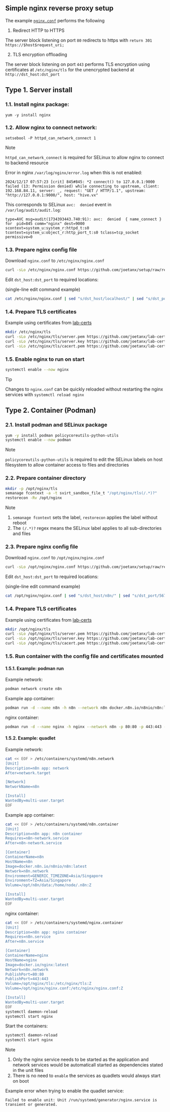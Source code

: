 ## Simple nginx reverse proxy setup

The example [`nginx.conf`](/nginx.conf) performs the following

1. Redirect HTTP to HTTPS

The server block listening on port `80` redirects to https with `return 301 https://$host$request_uri;`

2. TLS encryption offloading

The server block listening on port `443` performs TLS encryption using certificates at `/etc/nginx/tls` for the unencrypted backend at `http://dst_host:dst_port`

## Type 1. Server install

### 1.1. Install nginx package:

```
yum -y install nginx
```

### 1.2. Allow nginx to connect network:

```
setsebool -P httpd_can_network_connect 1
```

> [!Note]
>
> `httpd_can_network_connect` is required for SELinux to allow nginx to connect to backend resource
> 
> Error in nginx `/var/log/nginx/error.log` when this is not enabled:
> 
> ```
> 2024/12/17 07:57:23 [crit] 845#845: *2 connect() to 127.0.0.1:9000 failed (13: Permission denied) while connecting to upstream, client: 192.168.84.11, server: _, request: "GET / HTTP/1.1", upstream: "http://127.0.0.1:9000/", host: "hive.vx"
> ```
>
> This corresponds to SELinux `avc:  denied` event in `/var/log/audit/audit.log`:
> 
> ```
> type=AVC msg=audit(1734393443.740:91): avc:  denied  { name_connect } for  pid=845 comm="nginx" dest=9000 scontext=system_u:system_r:httpd_t:s0 tcontext=system_u:object_r:http_port_t:s0 tclass=tcp_socket permissive=0
> ```

### 1.3. Prepare nginx config file

Download `nginx.conf` to `/etc/nginx/nginx.conf`

```sh
curl -sLo /etc/nginx/nginx.conf https://github.com/joetanx/setup/raw/refs/heads/main/nginx.conf
```

Edit `dst_host:dst_port` to required locations:

(single-line edit command example)

```sh
cat /etc/nginx/nginx.conf | sed "s/dst_host/localhost/" | sed "s/dst_port/9000/" | tee /etc/nginx/nginx.conf
```

### 1.4. Prepare TLS certificates

Example using certificates from [lab-certs](https://github.com/joetanx/lab-certs/)

```sh
mkdir /etc/nginx/tls
curl -sLo /etc/nginx/tls/server.pem https://github.com/joetanx/lab-certs/raw/refs/heads/main/others/delta.vx.pem
curl -sLo /etc/nginx/tls/server.key https://github.com/joetanx/lab-certs/raw/main/others/key
curl -sLo /etc/nginx/tls/cacert.pem https://github.com/joetanx/lab-certs/raw/main/ca/lab_chain.pem
```

### 1.5. Enable nginx to run on start

```sh
systemctl enable --now nginx
```

> [!Tip]
>
> Changes to `nginx.conf` can be quickly reloaded without restarting the nginx services with `systemctl reload nginx`

## Type 2. Container (Podman)

### 2.1. Install podman and SELinux package

```sh
yum -y install podman policycoreutils-python-utils
systemctl enable --now podman
```

> [!Note]
>
> `policycoreutils-python-utils` is required to edit the SELinux labels on host filesystem to allow container access to files and directories

### 2.2. Prepare container directory

```sh
mkdir -p /opt/nginx/tls
semanage fcontext -a -t svirt_sandbox_file_t "/opt/nginx/tls(/.*)?"
restorecon -Rv /opt/nginx
```

> [!Note]
>
> 1. `semanage fcontext` sets the label, `restorecon` applies the label without reboot
> 2. The `(/.*)?` regex means the SELinux label applies to all sub-directories and files

### 2.3. Prepare nginx config file

Download `nginx.conf` to `/opt/nginx/nginx.conf`

```sh
curl -sLo /opt/nginx/nginx.conf https://github.com/joetanx/setup/raw/refs/heads/main/nginx.conf
```

Edit `dst_host:dst_port` to required locations:

(single-line edit command example)

```sh
cat /opt/nginx/nginx.conf | sed "s/dst_host/n8n/" | sed "s/dst_port/5678/" | tee /opt/nginx/nginx.conf
```

### 1.4. Prepare TLS certificates

Example using certificates from [lab-certs](https://github.com/joetanx/lab-certs/)

```sh
mkdir /opt/nginx/tls
curl -sLo /opt/nginx/tls/server.pem https://github.com/joetanx/lab-certs/raw/refs/heads/main/others/delta.vx.pem
curl -sLo /opt/nginx/tls/server.key https://github.com/joetanx/lab-certs/raw/main/others/key
curl -sLo /opt/nginx/tls/cacert.pem https://github.com/joetanx/lab-certs/raw/main/ca/lab_chain.pem
```

### 1.5. Run container with the config file and certificates mounted

#### 1.5.1. Example: podman run

Example network:

```sh
podman network create n8n
```

Example app container:

```sh
podman run -d --name n8n -h n8n --network n8n docker.n8n.io/n8nio/n8n:latest
```

nginx container:

```sh
podman run -d --name nginx -h nginx --network n8n -p 80:80 -p 443:443 -v /opt/nginx/tls:/etc/nginx/tls:Z -v /opt/nginx/nginx.conf:/etc/nginx/nginx.conf:Z docker.io/nginx:latest
```

#### 1.5.2. Example: quadlet

Example network:

```sh
cat << EOF > /etc/containers/systemd/n8n.network
[Unit]
Description=n8n app: network
After=network.target

[Network]
NetworkName=n8n

[Install]
WantedBy=multi-user.target
EOF
```

Example app container:

```sh
cat << EOF > /etc/containers/systemd/n8n.container
[Unit]
Description=n8n app: n8n container
Requires=n8n-network.service
After=n8n-network.service

[Container]
ContainerName=n8n
HostName=n8n
Image=docker.n8n.io/n8nio/n8n:latest
Network=n8n.network
Environment=GENERIC_TIMEZONE=Asia/Singapore
Environment=TZ=Asia/Singapore
Volume=/opt/n8n/data:/home/node/.n8n:Z

[Install]
WantedBy=multi-user.target
EOF
```

nginx container:

```sh
cat << EOF > /etc/containers/systemd/nginx.container
[Unit]
Description=n8n app: nginx container
Requires=n8n.service
After=n8n.service

[Container]
ContainerName=nginx
HostName=nginx
Image=docker.io/nginx:latest
Network=n8n.network
PublishPort=80:80
PublishPort=443:443
Volume=/opt/nginx/tls:/etc/nginx/tls:Z
Volume=/opt/nginx/nginx.conf:/etc/nginx/nginx.conf:Z

[Install]
WantedBy=multi-user.target
EOF
systemctl daemon-reload
systemctl start nginx
```

Start the containers:

```sh
systemctl daemon-reload
systemctl start nginx
```

> [!Note]
>
> 1. Only the nginx service needs to be started as the application and network services would be automaticall started as dependencies stated in the unit files
> 2. There is no need to `enable` the services as quadlets would always start on boot
>
> Example error when trying to enable the quadlet service:
>
> `Failed to enable unit: Unit /run/systemd/generator/nginx.service is transient or generated.`

